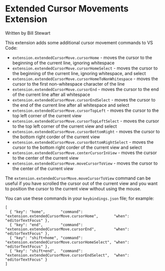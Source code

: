 # Extended Cursor Movements Extension

Written by Bill Stewart

This extension adds some additional cursor movement commands to VS Code:

* `extension.extendedCursorMove.cursorHome` - moves the cursor to the beginning of the current line, ignoring whitespace
* `extension.extendedCursorMove.cursorHomeSelect` - moves the cursor to the beginning of the current line, ignoring whitespace, and select
* `extension.extendedCursorMove.cursorHomeToNonWhitespace` - moves the cursor to the first non-whitespace character of the line
* `extension.extendedCursorMove.cursorEnd` - moves the cursor to the end of the current line after all whitespace
* `extension.extendedCursorMove.cursorEndSelect` - moves the cursor to the end of the current line after all whitespace and select
* `extension.extendedCursorMove.cursorTopLeft` - moves the cursor to the top left corner of the current view
* `extension.extendedCursorMove.cursorTopLeftSelect` - moves the cursor to the top left corner of the current view and select
* `extension.extendedCursorMove.cursorBottomRight` - moves the cursor to the bottom right corder of the current view
* `extension.extendedCursorMove.cursorBottomRightSelect` - moves the cursor to the bottom right corder of the current view and select
* `extension.extendedCursorMove.centerCursorInView` - moves the cursor to the center of the current view
* `extension.extendedCursorMove.moveCursorToView` - moves the cursor to the center of the current view

The `extension.extendedCursorMove.moveCursorToView` command can be useful if you have scrolled the cursor out of the current view and you want to position the cursor to the current view without using the mouse.

You can use these commands in your `keybindings.json` file; for example:

    [
      { "key": "home",       "command": "extension.extendedCursorMove.cursorHome",       "when": "editorTextFocus" },
      { "key": "end",        "command": "extension.extendedCursorMove.cursorEnd",        "when": "editorTextFocus" },
      { "key": "shift+home", "command": "extension.extendedCursorMove.cursorHomeSelect", "when": "editorTextFocus" },
      { "key": "shift+end",  "command": "extension.extendedCursorMove.cursorEndSelect",  "when": "editorTextFocus" }
    ]
